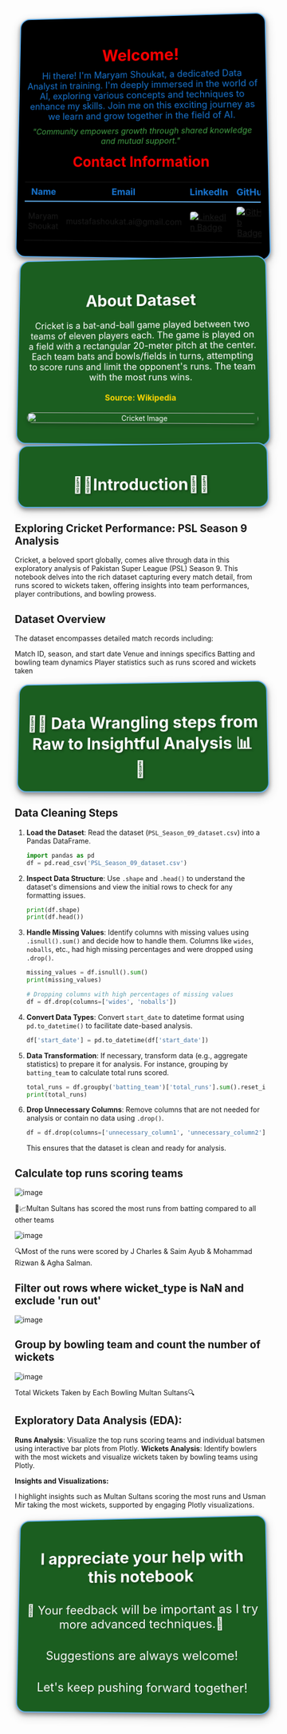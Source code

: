 <div style="border-radius: 20px; border: 2px solid #64B5F6; padding: 15px; background-color: #000000; text-align: center; box-shadow: 0px 4px 8px rgba(0, 0, 0, 0.4), 0px 6px 20px rgba(0, 0, 0, 0.19); transform: perspective(1000px) rotateX(5deg) rotateY(-5deg); transition: transform 0.5s ease-in-out;">
    <h1 style="color: red; text-shadow: 2px 2px 4px rgba(0, 0, 0, 0.4); font-weight: bold; margin-bottom: 10px; font-size: 32px;">
        Welcome!
    </h1>
    <p style="color: #1976D2; font-size: 18px; margin: 10px 0;">
        Hi there! I'm Maryam Shoukat, a dedicated Data Analyst in training. I'm deeply immersed in the world of AI, exploring various concepts and techniques to enhance my skills. Join me on this exciting journey as we learn and grow together in the field of AI.
    </p>
    <p style="color: #43A047; font-size: 16px; font-style: italic; margin: 10px 0;">
        "Community empowers growth through shared knowledge and mutual support."
    </p>
    <h2 style="color: red; margin-top: 15px; font-size: 28px;">Contact Information</h2>
    <table style="width: 100%; margin-top: 15px; border-collapse: collapse;">
        <tr>
            <th style="color: #1976D2; font-size: 18px; padding: 8px; border-bottom: 2px solid #64B5F6;">Name</th>
            <th style="color: #1976D2; font-size: 18px; padding: 8px; border-bottom: 2px solid #64B5F6;">Email</th>
            <th style="color: #1976D2; font-size: 18px; padding: 8px; border-bottom: 2px solid #64B5F6;">LinkedIn</th>
            <th style="color: #1976D2; font-size: 18px; padding: 8px; border-bottom: 2px solid #64B5F6;">GitHub</th>
            <th style="color: #1976D2; font-size: 18px; padding: 8px; border-bottom: 2px solid #64B5F6;">Kaggle</th>
        </tr>
        <tr>
            <td style="font-size: 16px; padding: 8px;">Maryam Shoukat</td>
            <td style="font-size: 16px; padding: 8px;">mustafashoukat.ai@gmail.com</td>
            <td style="font-size: 16px; padding: 8px;">
                <a href="https://www.linkedin.com/in/mustafashoukat/" target="_blank">
                    <img src="https://img.shields.io/badge/LinkedIn-0e76a8.svg?style=for-the-badge&logo=LinkedIn&logoColor=white" alt="LinkedIn Badge" style="border-radius: 5px;">
                </a>
            </td>
            <td style="font-size: 16px; padding: 8px;">
                <a href="https://github.com/Mustafa-Shoukat1" target="_blank">
                    <img src="https://img.shields.io/badge/GitHub-171515.svg?style=for-the-badge&logo=GitHub&logoColor=white" alt="GitHub Badge" style="border-radius: 5px;">
                </a>
            </td>
            <td style="font-size: 16px; padding: 8px;">
                <a href="https://www.kaggle.com/mustafashoukat" target="_blank">
                    <img src="https://img.shields.io/badge/Kaggle-20beff.svg?style=for-the-badge&logo=Kaggle&logoColor=white" alt="Kaggle Badge" style="border-radius: 5px; margin: 0 5px;">
                </a>
            </td>
        </tr>
    </table>
</div>





<div style="border-radius: 20px; border: 2px solid #64B5F6; padding: 20px; background-color: #1B5E20; color: white; text-align: center; box-shadow: 0px 4px 8px rgba(0, 0, 0, 0.4), 0px 6px 20px rgba(0, 0, 0, 0.19); transform: perspective(1000px) rotateX(5deg) rotateY(-5deg); transition: transform 0.5s ease-in-out;">
    <h1 style="color: white; text-shadow: 2px 2px 4px rgba(0, 0, 0, 0.4); font-weight: bold; margin-bottom: 20px; font-size: 32px;">About Dataset</h1>
    <p style="font-size: 18px; margin: 20px 0;">
        Cricket is a bat-and-ball game played between two teams of eleven players each. The game is played on a field with a rectangular 20-meter pitch at the center. Each team bats and bowls/fields in turns, attempting to score runs and limit the opponent's runs. The team with the most runs wins.
    </p>
    <p style="font-size: 16px; margin: 20px 0;">
        <a href="https://en.wikipedia.org/wiki/Cricket" target="_blank" style="color: #FFD600; text-decoration: none; font-weight: bold;">Source: Wikipedia</a>
    </p>
    <div style="display: flex; justify-content: center; gap: 20px; margin: 20px 0;">
        <img src="https://wallpapercave.com/wp/wp4251162.jpg" alt="Cricket Image" style="border-radius: 10px; width: 100%; box-shadow: 0px 4px 8px rgba(0, 0, 0, 0.2);">
    </div>
</div>



<div style="border-radius: 20px; border: 2px solid #64B5F6; padding: 15px; background-color: #1B5E20; color: white; text-align: center; box-shadow: 0px 4px 8px rgba(0, 0, 0, 0.4), 0px 6px 20px rgba(0, 0, 0, 0.19); transform: perspective(1000px) rotateX(5deg) rotateY(-5deg); transition: transform 0.5s ease-in-out;">
    <h1 style="color: white; text-shadow: 2px 2px 4px rgba(0, 0, 0, 0.4); font-weight: bold; margin-bottom: 10px; font-size: 32px;">🌟🏏Introduction🌟🏏</h1>
</div>

## Exploring Cricket Performance: PSL Season 9 Analysis
Cricket, a beloved sport globally, comes alive through data in this exploratory analysis of Pakistan Super League (PSL) Season 9. This notebook delves into the rich dataset capturing every match detail, from runs scored to wickets taken, offering insights into team performances, player contributions, and bowling prowess.

## Dataset Overview
The dataset encompasses detailed match records including:

Match ID, season, and start date
Venue and innings specifics
Batting and bowling team dynamics
Player statistics such as runs scored and wickets taken



<div style="border-radius: 20px; border: 2px solid #64B5F6; padding: 15px; background-color: #1B5E20; color: white; text-align: center; box-shadow: 0px 4px 8px rgba(0, 0, 0, 0.4), 0px 6px 20px rgba(0, 0, 0, 0.19); transform: perspective(1000px) rotateX(5deg) rotateY(-5deg); transition: transform 0.5s ease-in-out;">
    <h1 style="color: white; text-shadow: 2px 2px 4px rgba(0, 0, 0, 0.4); font-weight: bold; margin-bottom: 10px; font-size: 32px;">🧹✨ Data Wrangling steps from Raw to Insightful Analysis 📊 🧼</h1>
</div>


## Data Cleaning Steps

1. **Load the Dataset**: Read the dataset (`PSL_Season_09_dataset.csv`) into a Pandas DataFrame.

    ```python
    import pandas as pd
    df = pd.read_csv('PSL_Season_09_dataset.csv')
    ```

2. **Inspect Data Structure**: Use `.shape` and `.head()` to understand the dataset's dimensions and view the initial rows to check for any formatting issues.

    ```python
    print(df.shape)
    print(df.head())
    ```

3. **Handle Missing Values**: Identify columns with missing values using `.isnull().sum()` and decide how to handle them. Columns like `wides`, `noballs`, etc., had high missing percentages and were dropped using `.drop()`.

    ```python
    missing_values = df.isnull().sum()
    print(missing_values)

    # Dropping columns with high percentages of missing values
    df = df.drop(columns=['wides', 'noballs'])
    ```

4. **Convert Data Types**: Convert `start_date` to datetime format using `pd.to_datetime()` to facilitate date-based analysis.

    ```python
    df['start_date'] = pd.to_datetime(df['start_date'])
    ```

5. **Data Transformation**: If necessary, transform data (e.g., aggregate statistics) to prepare it for analysis. For instance, grouping by `batting_team` to calculate total runs scored.

    ```python
    total_runs = df.groupby('batting_team')['total_runs'].sum().reset_index()
    print(total_runs)
    ```

6. **Drop Unnecessary Columns**: Remove columns that are not needed for analysis or contain no data using `.drop()`.

    ```python
    df = df.drop(columns=['unnecessary_column1', 'unnecessary_column2'])
    ```

    This ensures that the dataset is clean and ready for analysis.


## Calculate top runs scoring teams
![image](https://github.com/Mustafa-Shoukat1/-Numbers-Speak-The-Data-Story-of-PSL-2024-/assets/162743520/8713415d-dbf0-43cb-bfe6-2c79c73c5231)

🏏📈Multan Sultans has scored the most runs from batting compared to all other teams

![image](https://github.com/Mustafa-Shoukat1/-Numbers-Speak-The-Data-Story-of-PSL-2024-/assets/162743520/df8e5117-e428-402a-96ac-6863f0dd8c7a)

🔍Most of the runs were scored by J Charles & Saim Ayub & Mohammad Rizwan & Agha Salman.

## Filter out rows where wicket_type is NaN and exclude 'run out'
![image](https://github.com/Mustafa-Shoukat1/-Numbers-Speak-The-Data-Story-of-PSL-2024-/assets/162743520/d0ba6633-17a5-4f7d-a9ce-a54128b987e2)

## Group by bowling team and count the number of wickets

![image](https://github.com/Mustafa-Shoukat1/-Numbers-Speak-The-Data-Story-of-PSL-2024-/assets/162743520/4988f02b-53ae-4787-849e-094f13f6aaac)

Total Wickets Taken by Each Bowling Multan Sultans🔍

## **Exploratory Data Analysis (EDA):**

**Runs Analysis**: Visualize the top runs scoring teams and individual batsmen using interactive bar plots from Plotly.
**Wickets Analysis**: Identify bowlers with the most wickets and visualize wickets taken by bowling teams using Plotly.

**Insights and Visualizations:**

I highlight insights such as Multan Sultans scoring the most runs and Usman Mir taking the most wickets, supported by engaging Plotly visualizations.


<div style="border-radius: 20px; border: 2px solid #64B5F6; padding: 15px; background-color: #1B5E20; color: white; text-align: center; box-shadow: 0px 4px 8px rgba(0, 0, 0, 0.4), 0px 6px 20px rgba(0, 0, 0, 0.19); transform: perspective(1000px) rotateX(5deg) rotateY(-5deg); transition: transform 0.5s ease-in-out;">
    <h1 style="color: white; text-shadow: 2px 2px 4px rgba(0, 0, 0, 0.4); font-weight: bold; margin-bottom: 10px; font-size: 32px;">
        I appreciate your help with this notebook
    </h1>
    <h2 style="color: white; text-shadow: 1px 1px 2px rgba(0, 0, 0, 0.3); font-weight: normal; margin-bottom: 10px; font-size: 24px;">
       📓 Your feedback will be important as I try more advanced techniques.🚀
    </h2>
    <h2 style="color: white; text-shadow: 1px 1px 2px rgba(0, 0, 0, 0.3); font-weight: normal; margin-bottom: 10px; font-size: 24px;">
        Suggestions are always welcome!
    </h2>
    <h2 style="color: white; text-shadow: 1px 1px 2px rgba(0, 0, 0, 0.3); font-weight: normal; font-size: 24px;">
        Let's keep pushing forward together!
    </h2>
</div>






